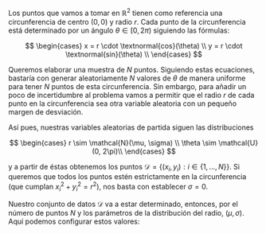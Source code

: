 Los puntos que vamos a tomar en $\mathbb{R}^2$ tienen como referencia una circunferencia de centro $(0,0)$ y radio $r$. Cada punto de la circunferencia está determinado por un ángulo $\theta \in [0, 2\pi)$ siguiendo las fórmulas:

$$
\begin{cases}
x = r \cdot \textnormal{cos}(\theta) \\
y = r \cdot \textnormal{sin}(\theta) \\
\end{cases}
$$

Queremos elaborar una muestra de $N$ puntos. Siguiendo estas ecuaciones, bastaría con generar aleatoriamente $N$ valores de $\theta$ de manera uniforme para tener $N$ puntos de esta circunferencia. Sin embargo, para añadir un poco de incertidumbre al problema vamos a permitir que el radio $r$ de cada punto en la circunferencia sea otra variable aleatoria con un pequeño margen de desviación.

Así pues, nuestras variables aleatorias de partida siguen las distribuciones

$$
\begin{cases}
r \sim \mathcal{N}(\mu, \sigma) \\
\theta \sim \mathcal{U}(0, 2\pi)\\
\end{cases}
$$

y a partir de éstas obtenemos los puntos $\mathcal{D} = \{(x_i, y_i) : i \in \{1 , ... , N \}\}$. Si queremos que todos los puntos estén estrictamente en la circunferencia (que cumplan $x_i^2 + y_i^2 = r^2$), nos basta con establecer $\sigma = 0$.

Nuestro conjunto de datos $\mathcal{D}$ va a estar determinado, entonces, por el número de puntos $N$ y los parámetros de la distribución del radio, $(\mu, \sigma)$. Aquí podemos configurar estos valores:



